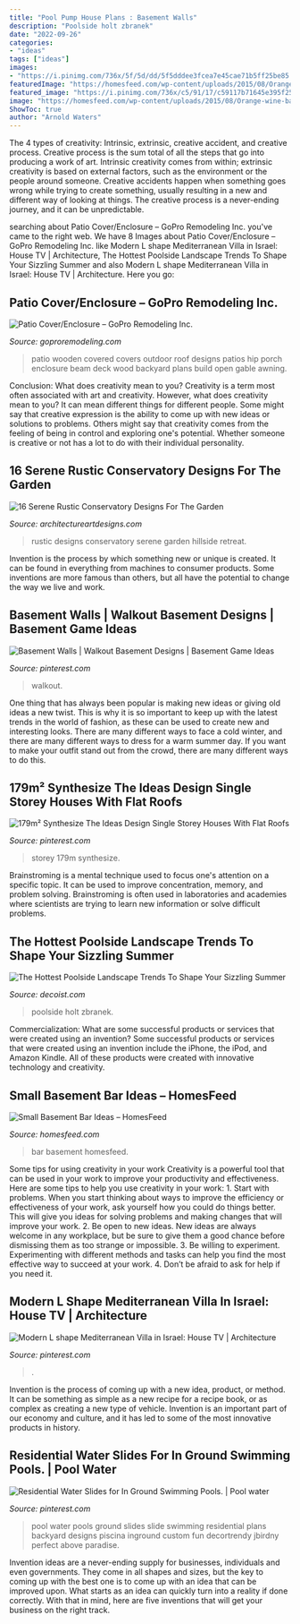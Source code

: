 ```yaml
---
title: "Pool Pump House Plans : Basement Walls"
description: "Poolside holt zbranek"
date: "2022-09-26"
categories:
- "ideas"
tags: ["ideas"]
images:
- "https://i.pinimg.com/736x/5f/5d/dd/5f5dddee3fcea7e45cae71b5ff25be85.jpg"
featuredImage: "https://homesfeed.com/wp-content/uploads/2015/08/Orange-wine-bar-for-basement-with-beautiful-tiles-countertop-large-paintings-with-black-frames-a-cozy-sofa-with-pillow.jpg"
featured_image: "https://i.pinimg.com/736x/c5/91/17/c59117b71645e395f2508ff487463d16.jpg"
image: "https://homesfeed.com/wp-content/uploads/2015/08/Orange-wine-bar-for-basement-with-beautiful-tiles-countertop-large-paintings-with-black-frames-a-cozy-sofa-with-pillow.jpg"
ShowToc: true
author: "Arnold Waters"
---
```



The 4 types of creativity: Intrinsic, extrinsic, creative accident, and creative process.
Creative process is the sum total of all the steps that go into producing a work of art. Intrinsic creativity comes from within; extrinsic creativity is based on external factors, such as the environment or the people around someone. Creative accidents happen when something goes wrong while trying to create something, usually resulting in a new and different way of looking at things. The creative process is a never-ending journey, and it can be unpredictable.

	

		
searching about Patio Cover/Enclosure – GoPro Remodeling Inc. you've came to the right web. We have 8 Images about Patio Cover/Enclosure – GoPro Remodeling Inc. like Modern L shape Mediterranean Villa in Israel: House TV | Architecture, The Hottest Poolside Landscape Trends To Shape Your Sizzling Summer and also Modern L shape Mediterranean Villa in Israel: House TV | Architecture. Here you go:
		
    
## Patio Cover/Enclosure – GoPro Remodeling Inc.

<img loading=lazy src="http://www.goproremodeling.com/wp-content/uploads/2018/01/3-1.jpg" onerror="this.onerror=null;this.src='https://tse3.mm.bing.net/th?id=OIP.u-acjx4M0zgv5feXguOFrgHaFj&amp;pid=15.1';" alt="Patio Cover/Enclosure – GoPro Remodeling Inc.">

_Source: goproremodeling.com_

>patio wooden covered covers outdoor roof designs patios hip porch enclosure beam deck wood backyard plans build open gable awning. 

	

Conclusion: What does creativity mean to you?
Creativity is a term most often associated with art and creativity. However, what does creativity mean to you? It can mean different things for different people. Some might say that creative expression is the ability to come up with new ideas or solutions to problems. Others might say that creativity comes from the feeling of being in control and exploring one's potential. Whether someone is creative or not has a lot to do with their individual personality.

    
## 16 Serene Rustic Conservatory Designs For The Garden

<img loading=lazy src="https://www.architectureartdesigns.com/wp-content/uploads/2015/05/16-Serene-Rustic-Conservatory-Designs-For-The-Garden-2-630x948.jpg" onerror="this.onerror=null;this.src='https://tse1.mm.bing.net/th?id=OIP.2jR1_l4JxBpJmIrLUC6N0QHaLJ&amp;pid=15.1';" alt="16 Serene Rustic Conservatory Designs For The Garden">

_Source: architectureartdesigns.com_

>rustic designs conservatory serene garden hillside retreat. 

	

Invention is the process by which something new or unique is created. It can be found in everything from machines to consumer products. Some inventions are more famous than others, but all have the potential to change the way we live and work.

    
## Basement Walls | Walkout Basement Designs | Basement Game Ideas

<img loading=lazy src="https://i.pinimg.com/736x/c5/91/17/c59117b71645e395f2508ff487463d16.jpg" onerror="this.onerror=null;this.src='https://tse2.mm.bing.net/th?id=OIP.euNQnytyZNxolDb9q_MJ7AHaJ4&amp;pid=15.1';" alt="Basement Walls | Walkout Basement Designs | Basement Game Ideas">

_Source: pinterest.com_

>walkout. 

	

One thing that has always been popular is making new ideas or giving old ideas a new twist. This is why it is so important to keep up with the latest trends in the world of fashion, as these can be used to create new and interesting looks. There are many different ways to face a cold winter, and there are many different ways to dress for a warm summer day. If you want to make your outfit stand out from the crowd, there are many different ways to do this.

    
## 179m² Synthesize The Ideas Design Single Storey Houses With Flat Roofs

<img loading=lazy src="https://i.pinimg.com/736x/cd/c0/82/cdc082e0db9f79e18fa7eadb2f80582d.jpg" onerror="this.onerror=null;this.src='https://tse1.mm.bing.net/th?id=OIP.qo87jq-HLRG0kUe4tcllBAHaFj&amp;pid=15.1';" alt="179m² Synthesize The Ideas Design Single Storey Houses With Flat Roofs">

_Source: pinterest.com_

>storey 179m synthesize. 

	

Brainstroming is a mental technique used to focus one's attention on a specific topic. It can be used to improve concentration, memory, and problem solving. Brainstroming is often used in laboratories and academies where scientists are trying to learn new information or solve difficult problems.

    
## The Hottest Poolside Landscape Trends To Shape Your Sizzling Summer

<img loading=lazy src="https://cdn.decoist.com/wp-content/uploads/2014/06/Outdoor-fireplace-and-pool-design-that-serves-you-well-in-winter-as-well.jpg" onerror="this.onerror=null;this.src='https://tse3.mm.bing.net/th?id=OIP.4mhn1wY2JTtPH42mYLaycQHaHL&amp;pid=15.1';" alt="The Hottest Poolside Landscape Trends To Shape Your Sizzling Summer">

_Source: decoist.com_

>poolside holt zbranek. 

	

Commercialization: What are some successful products or services that were created using an invention?
Some successful products or services that were created using an invention include the iPhone, the iPod, and Amazon Kindle. All of these products were created with innovative technology and creativity.

    
## Small Basement Bar Ideas – HomesFeed

<img loading=lazy src="https://homesfeed.com/wp-content/uploads/2015/08/Orange-wine-bar-for-basement-with-beautiful-tiles-countertop-large-paintings-with-black-frames-a-cozy-sofa-with-pillow.jpg" onerror="this.onerror=null;this.src='https://tse3.mm.bing.net/th?id=OIP.KrDYJYm7t3qw8G9NrcKVjQHaFj&amp;pid=15.1';" alt="Small Basement Bar Ideas – HomesFeed">

_Source: homesfeed.com_

>bar basement homesfeed. 

	

Some tips for using creativity in your work
Creativity is a powerful tool that can be used in your work to improve your productivity and effectiveness. Here are some tips to help you use creativity in your work: 1. Start with problems. When you start thinking about ways to improve the efficiency or effectiveness of your work, ask yourself how you could do things better. This will give you ideas for solving problems and making changes that will improve your work. 2. Be open to new ideas. New ideas are always welcome in any workplace, but be sure to give them a good chance before dismissing them as too strange or impossible. 3. Be willing to experiment. Experimenting with different methods and tasks can help you find the most effective way to succeed at your work. 4. Don’t be afraid to ask for help if you need it.

    
## Modern L Shape Mediterranean Villa In Israel: House TV | Architecture

<img loading=lazy src="https://i.pinimg.com/736x/5f/5d/dd/5f5dddee3fcea7e45cae71b5ff25be85.jpg" onerror="this.onerror=null;this.src='https://tse1.mm.bing.net/th?id=OIP.sWcRoAk8WspR3oBeWXJUFQHaGu&amp;pid=15.1';" alt="Modern L shape Mediterranean Villa in Israel: House TV | Architecture">

_Source: pinterest.com_

>. 

	

Invention is the process of coming up with a new idea, product, or method. It can be something as simple as a new recipe for a recipe book, or as complex as creating a new type of vehicle. Invention is an important part of our economy and culture, and it has led to some of the most innovative products in history.

    
## Residential Water Slides For In Ground Swimming Pools. | Pool Water

<img loading=lazy src="https://i.pinimg.com/736x/86/e1/49/86e149ab30c5590a8f6a0aff84fd217c--in-ground-pools-pool-water.jpg" onerror="this.onerror=null;this.src='https://tse4.mm.bing.net/th?id=OIP.Y_YfMSQbb_R0YoXLA178HgHaJ3&amp;pid=15.1';" alt="Residential Water Slides for In Ground Swimming Pools. | Pool water">

_Source: pinterest.com_

>pool water pools ground slides slide swimming residential plans backyard designs piscina inground custom fun decortrendy jbirdny perfect above paradise. 

	

Invention ideas are a never-ending supply for businesses, individuals and even governments. They come in all shapes and sizes, but the key to coming up with the best one is to come up with an idea that can be improved upon. What starts as an idea can quickly turn into a reality if done correctly. With that in mind, here are five inventions that will get your business on the right track.

